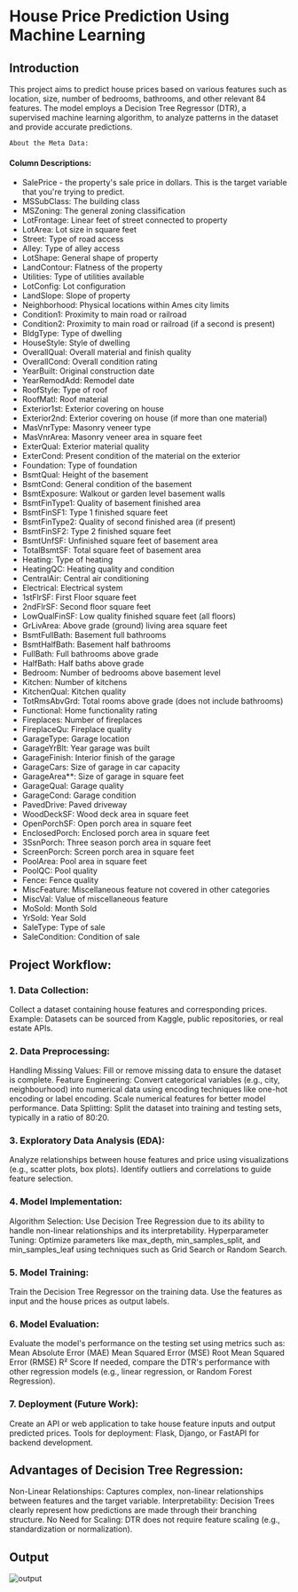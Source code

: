 # House Price Prediction Using Machine Learning
## Introduction
This project aims to predict house prices based on various features such as location, size, number of bedrooms, bathrooms, and other relevant 84 features. The model employs a Decision Tree Regressor (DTR), a supervised machine learning algorithm, to analyze patterns in the dataset and provide accurate predictions.


`About the Meta Data:`

#### Column Descriptions:

- SalePrice - the property's sale price in dollars. This is the target variable that you're trying to predict.
- MSSubClass: The building class
- MSZoning: The general zoning classification
- LotFrontage: Linear feet of street connected to property
- LotArea: Lot size in square feet
- Street: Type of road access
- Alley: Type of alley access
- LotShape: General shape of property
- LandContour: Flatness of the property
- Utilities: Type of utilities available
- LotConfig: Lot configuration
- LandSlope: Slope of property
- Neighborhood: Physical locations within Ames city limits
- Condition1: Proximity to main road or railroad
- Condition2: Proximity to main road or railroad (if a second is present)
- BldgType: Type of dwelling
- HouseStyle: Style of dwelling
- OverallQual: Overall material and finish quality
- OverallCond: Overall condition rating
- YearBuilt: Original construction date
- YearRemodAdd: Remodel date
- RoofStyle: Type of roof
- RoofMatl: Roof material
- Exterior1st: Exterior covering on house
- Exterior2nd: Exterior covering on house (if more than one material)
- MasVnrType: Masonry veneer type
- MasVnrArea: Masonry veneer area in square feet
- ExterQual: Exterior material quality
- ExterCond: Present condition of the material on the exterior
- Foundation: Type of foundation
- BsmtQual: Height of the basement
- BsmtCond: General condition of the basement
- BsmtExposure: Walkout or garden level basement walls
- BsmtFinType1: Quality of basement finished area
- BsmtFinSF1: Type 1 finished square feet
- BsmtFinType2: Quality of second finished area (if present)
- BsmtFinSF2: Type 2 finished square feet
- BsmtUnfSF: Unfinished square feet of basement area
- TotalBsmtSF: Total square feet of basement area
- Heating: Type of heating
- HeatingQC: Heating quality and condition
- CentralAir: Central air conditioning
- Electrical: Electrical system
- 1stFlrSF: First Floor square feet
- 2ndFlrSF: Second floor square feet
- LowQualFinSF: Low quality finished square feet (all floors)
- GrLivArea: Above grade (ground) living area square feet
- BsmtFullBath: Basement full bathrooms
- BsmtHalfBath: Basement half bathrooms
- FullBath: Full bathrooms above grade
- HalfBath: Half baths above grade
- Bedroom: Number of bedrooms above basement level
- Kitchen: Number of kitchens
- KitchenQual: Kitchen quality
- TotRmsAbvGrd: Total rooms above grade (does not include bathrooms)
- Functional: Home functionality rating
- Fireplaces: Number of fireplaces
- FireplaceQu: Fireplace quality
- GarageType: Garage location
- GarageYrBlt: Year garage was built
- GarageFinish: Interior finish of the garage
- GarageCars: Size of garage in car capacity
- GarageArea**: Size of garage in square feet
- GarageQual: Garage quality
- GarageCond: Garage condition
- PavedDrive: Paved driveway
- WoodDeckSF: Wood deck area in square feet
- OpenPorchSF: Open porch area in square feet
- EnclosedPorch: Enclosed porch area in square feet
- 3SsnPorch: Three season porch area in square feet
- ScreenPorch: Screen porch area in square feet
- PoolArea: Pool area in square feet
- PoolQC: Pool quality
- Fence: Fence quality
- MiscFeature: Miscellaneous feature not covered in other categories
- MiscVal: Value of miscellaneous feature
- MoSold: Month Sold
- YrSold: Year Sold
- SaleType: Type of sale
- SaleCondition: Condition of sale

## Project Workflow:
### 1. Data Collection:
Collect a dataset containing house features and corresponding prices.
Example: Datasets can be sourced from Kaggle, public repositories, or real estate APIs.
### 2. Data Preprocessing:
Handling Missing Values: Fill or remove missing data to ensure the dataset is complete.
Feature Engineering:
Convert categorical variables (e.g., city, neighbourhood) into numerical data using encoding techniques like one-hot encoding or label encoding.
Scale numerical features for better model performance.
Data Splitting:
Split the dataset into training and testing sets, typically in a ratio of 80:20.
### 3. Exploratory Data Analysis (EDA):
Analyze relationships between house features and price using visualizations (e.g., scatter plots, box plots).
Identify outliers and correlations to guide feature selection.
### 4. Model Implementation:
Algorithm Selection:
Use Decision Tree Regression due to its ability to handle non-linear relationships and its interpretability.
Hyperparameter Tuning:
Optimize parameters like max_depth, min_samples_split, and min_samples_leaf using techniques such as Grid Search or Random Search.
### 5. Model Training:
Train the Decision Tree Regressor on the training data.
Use the features as input and the house prices as output labels.
### 6. Model Evaluation:
Evaluate the model's performance on the testing set using metrics such as:
Mean Absolute Error (MAE)
Mean Squared Error (MSE)
Root Mean Squared Error (RMSE)
R² Score
If needed, compare the DTR's performance with other regression models (e.g., linear regression, or Random Forest Regression).
### 7. Deployment (Future Work):
Create an API or web application to take house feature inputs and output predicted prices.
Tools for deployment: Flask, Django, or FastAPI for backend development.

## Advantages of Decision Tree Regression:
Non-Linear Relationships: Captures complex, non-linear relationships between features and the target variable.
Interpretability: Decision Trees clearly represent how predictions are made through their branching structure.
No Need for Scaling: DTR does not require feature scaling (e.g., standardization or normalization).

## Output
![output](https://github.com/user-attachments/assets/2c4d5541-5ec9-4842-b486-345c923dc3e7)

